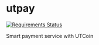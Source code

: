# utpay

[![Requirements Status](https://requires.io/github/UTpay/utpay/requirements.svg?branch=master)](https://requires.io/github/UTpay/utpay/requirements/?branch=master)

Smart payment service with UTCoin
